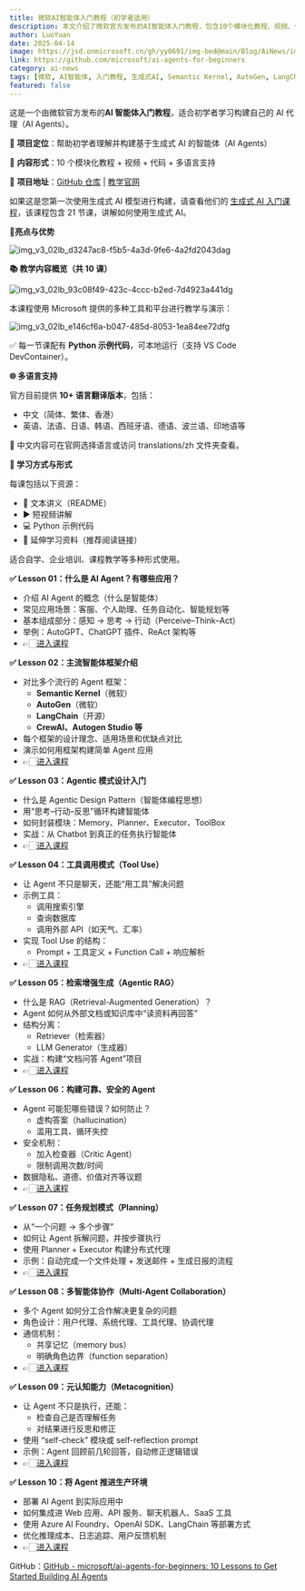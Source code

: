 ```yaml
---
title: 微软AI智能体入门教程（初学者适用）
description: 本文介绍了微软官方发布的AI智能体入门教程，包含10个模块化教程、视频、代码和多语言支持，涵盖智能体基础概念、主流框架、Agentic模式设计、工具调用等内容，帮助初学者理解并构建基于生成式AI的智能体。
author: LuoYuan
date: 2025-04-14
image: https://jsd.onmicrosoft.cn/gh/yy0691/img-bed@main/Blog/AiNews/img_v3_02lb_d3247ac8-f5b5-4a3d-9fe6-4a2fd2043dag.jpg
link: https://github.com/microsoft/ai-agents-for-beginners
category: ai-news
tags: [微软, AI智能体, 入门教程, 生成式AI, Semantic Kernel, AutoGen, LangChain, 智能体框架, 工具调用, Python示例, 多语言支持]
featured: false
---
```

这是一个由微软官方发布的**AI 智能体入门教程**，适合初学者学习构建自己的 AI 代理（AI Agents）。

🧩 **项目定位**：帮助初学者理解并构建基于生成式 AI 的智能体（AI Agents）

🎯 **内容形式**：10 个模块化教程 + 视频 + 代码 + 多语言支持

📍 **项目地址**：[GitHub 仓库](https://github.com/microsoft/ai-agents-for-beginners) | [教学官网](https://microsoft.github.io/ai-agents-for-beginners/)

如果这是您第一次使用生成式 AI 模型进行构建，请查看他们的 [生成式 AI 入门课程](https://aka.ms/genai-beginners)，该课程包含 21 节课，讲解如何使用生成式 AI。

**🌟亮点与优势**

![img_v3_02lb_d3247ac8-f5b5-4a3d-9fe6-4a2fd2043dag](https://jsd.onmicrosoft.cn/gh/yy0691/img-bed@main/Blog/AiNews/img_v3_02lb_d3247ac8-f5b5-4a3d-9fe6-4a2fd2043dag.jpg)



**📚 教学内容概览（共 10 课）**

![img_v3_02lb_93c08f49-423c-4ccc-b2ed-7d4923a441dg](https://jsd.onmicrosoft.cn/gh/yy0691/img-bed@main/Blog/AiNews/img_v3_02lb_93c08f49-423c-4ccc-b2ed-7d4923a441dg.jpg)



本课程使用 Microsoft 提供的多种工具和平台进行教学与演示：

![img_v3_02lb_e146cf6a-b047-485d-8053-1ea84ee72dfg](https://jsd.onmicrosoft.cn/gh/yy0691/img-bed@main/Blog/AiNews/img_v3_02lb_e146cf6a-b047-485d-8053-1ea84ee72dfg.jpg)

✅ 每一节课配有 **Python 示例代码**，可本地运行（支持 VS Code DevContainer）。

**🌐 多语言支持**

官方目前提供 **10+ 语言翻译版本**，包括：

- 中文（简体、繁体、香港）
- 英语、法语、日语、韩语、西班牙语、德语、波兰语、印地语等

📍 中文内容可在官网选择语言或访问 translations/zh 文件夹查看。

**🧪 学习方式与形式**

每课包括以下资源：

- 📄 文本讲义（README）
- ▶️ 短视频讲解
- 💻 Python 示例代码
- 🔗 延伸学习资料（推荐阅读链接）

适合自学、企业培训、课程教学等多种形式使用。

**✅ Lesson 01：什么是 AI Agent？有哪些应用？**

- 介绍 AI Agent 的概念（什么是智能体）
- 常见应用场景：客服、个人助理、任务自动化、智能规划等
- 基本组成部分：感知 → 思考 → 行动（Perceive–Think–Act）
- 举例：AutoGPT、ChatGPT 插件、ReAct 架构等
- 👉🏻[进入课程](https://github.com/microsoft/ai-agents-for-beginners/blob/main/translations/zh/01-intro-to-ai-agents/README.md)



**✅ Lesson 02：主流智能体框架介绍**

- 对比多个流行的 Agent 框架：
  - **Semantic Kernel**（微软）
  - **AutoGen**（微软）
  - **LangChain**（开源）
  - **CrewAI、Autogen Studio 等**
- 每个框架的设计理念、适用场景和优缺点对比
- 演示如何用框架构建简单 Agent 应用
- 👉🏻[进入课程](https://github.com/microsoft/ai-agents-for-beginners/blob/main/translations/zh/02-explore-agentic-frameworks/README.md)



**✅ Lesson 03：Agentic 模式设计入门**

- 什么是 Agentic Design Pattern（智能体编程思想）
- 用“思考–行动–反思”循环构建智能体
- 如何封装模块：Memory、Planner、Executor、ToolBox
- 实战：从 Chatbot 到真正的任务执行智能体
- 👉🏻[进入课程](https://github.com/microsoft/ai-agents-for-beginners/blob/main/translations/zh/03-agentic-design-patterns/README.md)



**✅ Lesson 04：工具调用模式（Tool Use）**

- 让 Agent 不只是聊天，还能“用工具”解决问题
- 示例工具：
  - 调用搜索引擎
  - 查询数据库
  - 调用外部 API（如天气、汇率）
- 实现 Tool Use 的结构：
  - Prompt + 工具定义 + Function Call + 响应解析
- 👉🏻[进入课程](https://github.com/microsoft/ai-agents-for-beginners/blob/main/translations/zh/04-tool-use/README.md)



**✅ Lesson 05：检索增强生成（Agentic RAG）**

- 什么是 RAG（Retrieval-Augmented Generation）？
- Agent 如何从外部文档或知识库中“读资料再回答”
- 结构分离：
  - Retriever（检索器）
  - LLM Generator（生成器）
- 实战：构建“文档问答 Agent”项目
- 👉🏻[进入课程](https://github.com/microsoft/ai-agents-for-beginners/blob/main/translations/zh/05-agentic-rag/README.md)



**✅ Lesson 06：构建可靠、安全的 Agent**

- Agent 可能犯哪些错误？如何防止？
  - 虚构答案（hallucination）
  - 滥用工具、循环失控
- 安全机制：
  - 加入检查器（Critic Agent）
  - 限制调用次数/时间
- 数据隐私、道德、价值对齐等议题
- 👉🏻[进入课程](https://github.com/microsoft/ai-agents-for-beginners/blob/main/translations/zh/06-building-trustworthy-agents/README.md)



**✅ Lesson 07：任务规划模式（Planning）**

- 从“一个问题 → 多个步骤”
- 如何让 Agent 拆解问题，并按步骤执行
- 使用 Planner + Executor 构建分布式代理
- 示例：自动完成一个文件处理 + 发送邮件 + 生成日报的流程
- 👉🏻[进入课程](https://github.com/microsoft/ai-agents-for-beginners/blob/main/translations/zh/07-planning-design/README.md)



**✅ Lesson 08：多智能体协作（Multi-Agent Collaboration）**

- 多个 Agent 如何分工合作解决更复杂的问题
- 角色设计：用户代理、系统代理、工具代理、协调代理
- 通信机制：
  - 共享记忆（memory bus）
  - 明确角色边界（function separation）
- 👉🏻[进入课程](https://github.com/microsoft/ai-agents-for-beginners/blob/main/translations/zh/08-multi-agent/README.md)



**✅ Lesson 09：元认知能力（Metacognition）**

- 让 Agent 不只是执行，还能：
  - 检查自己是否理解任务
  - 对结果进行反思和修正
- 使用 “self-check” 模块或 self-reflection prompt
- 示例：Agent 回顾前几轮回答，自动修正逻辑错误
- 👉🏻[进入课程](https://github.com/microsoft/ai-agents-for-beginners/blob/main/translations/zh/09-metacognition/README.md)



**✅ Lesson 10：将 Agent 推进生产环境**

- 部署 AI Agent 到实际应用中
- 如何集成进 Web 应用、API 服务、聊天机器人、SaaS 工具
- 使用 Azure AI Foundry、OpenAI SDK、LangChain 等部署方式
- 优化推理成本、日志追踪、用户反馈机制
- 👉🏻[进入课程](https://github.com/microsoft/ai-agents-for-beginners/blob/main/translations/zh/10-ai-agents-production/README.md)



GitHub：[GitHub - microsoft/ai-agents-for-beginners: 10 Lessons to Get Started Building AI Agents](https://github.com/microsoft/ai-agents-for-beginners)